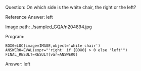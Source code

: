 Question: On which side is the white chair, the right or the left?

Reference Answer: left

Image path: ./sampled_GQA/n204894.jpg

Program:

```
BOX0=LOC(image=IMAGE,object='white chair')
ANSWER0=EVAL(expr="'right' if {BOX0} > 0 else 'left'")
FINAL_RESULT=RESULT(var=ANSWER0)
```
Answer: left

